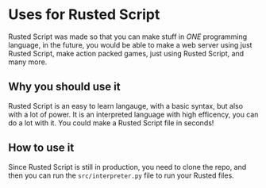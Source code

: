 # Uses for Rusted Script

Rusted Script was made so that you can make stuff in *ONE* programming language, in the future, you would be able to make a web server using just Rusted Script, make action packed games, just using Rusted Script, and many more.

## Why you should use it

Rusted Script is an easy to learn langauge, with a basic syntax, but also with a lot of power. It is an interpreted language with high efficency, you can do a lot with it. You could make a Rusted Script file in seconds!

## How to use it

Since Rusted Script is still in production, you need to clone the repo, and then you can run the `src/interpreter.py` file to run your Rusted files.